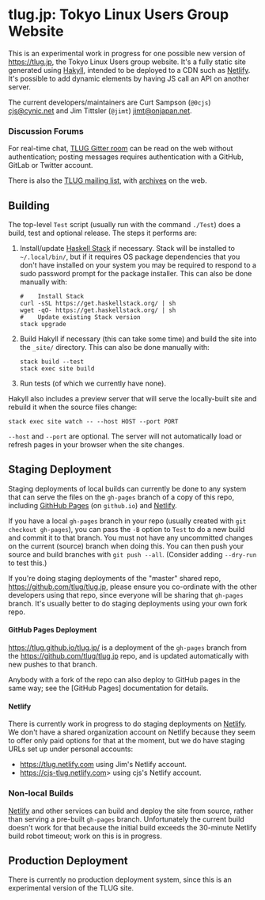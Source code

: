 tlug.jp: Tokyo Linux Users Group Website
========================================

This is an experimental work in progress for one possible new version
of <https://tlug.jp>, the Tokyo Linux Users group website. It's a
fully static site generated using [Hakyll], intended to be deployed to
a CDN such as [Netlify]. It's possible to add dynamic elements by having
JS call an API on another server.

The current developers/maintainers are Curt Sampson (`@0cjs`)
<cjs@cynic.net> and Jim Tittsler (`@jimt`) <jimt@onjapan.net>.

### Discussion Forums

For real-time chat, [TLUG Gitter room] can be read on the web without
authentication; posting messages requires authentication with a
GitHub, GitLab or Twitter account.

There is also the [TLUG mailing list], with [archives] on the web.


Building
--------

The top-level `Test` script (usually run with the command `./Test`)
does a build, test and optional release. The steps it performs are:

1. Install/update [Haskell Stack] if necessary. Stack will be
   installed to `~/.local/bin/`, but if it requires OS package
   dependencies that you don't have installed on your system you may
   be required to respond to a sudo password prompt for the package
   installer. This can also be done manually with:

       #    Install Stack
       curl -sSL https://get.haskellstack.org/ | sh
       wget -qO- https://get.haskellstack.org/ | sh
       #    Update existing Stack version
       stack upgrade

2. Build Hakyll if necessary (this can take some time) and build the
   site into the `_site/` directory. This can also be done manually
   with:

       stack build --test
       stack exec site build

3. Run tests (of which we currently have none).

Hakyll also includes a preview server that will serve the
locally-built site and rebuild it when the source files change:

    stack exec site watch -- --host HOST --port PORT

`--host` and `--port` are optional. The server will not automatically
load or refresh pages in your browser when the site changes.



Staging Deployment
------------------

Staging deployments of local builds can currently be done to any
system that can serve the files on the `gh-pages` branch of a copy of
this repo, including [GithHub Pages] \(on `github.io`) and [Netlify].

If you have a local `gh-pages` branch in your repo (usually created
with `git checkout gh-pages`), you can pass the `-B` option to `Test`
to do a new build and commit it to that branch. You must not have any
uncommitted changes on the current (source) branch when doing this.
You can then push your source and build branches with `git push
--all`. (Consider adding `--dry-run` to test this.)

If you're doing staging deployments of the "master" shared repo,
<https://github.com/tlug/tlug.jp>, please ensure you co-ordinate with
the other developers using that repo, since everyone will be sharing
that `gh-pages` branch. It's usually better to do staging deployments
using your own fork repo.

#### GitHub Pages Deployment

<https://tlug.github.io/tlug.jp/> is a deployment of the `gh-pages`
branch from the <https://github.com/tlug/tlug.jp> repo, and is updated
automatically with new pushes to that branch.

Anybody with a fork of the repo can also deploy to GitHub pages in
the same way; see the [GitHub Pages] documentation for details.

#### Netlify

There is currently work in progress to do staging deployments on
[Netlify]. We don't have a shared organization account on Netlify
because they seem to offer only paid options for that at the moment,
but we do have staging URLs set up under personal accounts:

- <https://tlug.netlify.com> using Jim's Netlify account.
- <https://cjs-tlug.netlify.com>> using cjs's Netlify account.

### Non-local Builds

[Netlify] and other services can build and deploy the site from
source, rather than serving a pre-built `gh-pages` branch.
Unfortunately the current build doesn't work for that because the
initial build exceeds the 30-minute Netlify build robot timeout; work
on this is in progress.


Production Deployment
---------------------

There is currently no production deployment system, since this is
an experimental version of the TLUG site.



<!-------------------------------------------------------------------->
[GithHub Pages]: https://help.github.com/categories/github-pages-basics/
[Hakyll]: https://jaspervdj.be/hakyll/
[Haskell Stack]: https://docs.haskellstack.org/
[Netlify]: https://www.netlify.com/
[TLUG Gitter room]: https://gitter.im/tlug/tlug
[TLUG mailing list]: https://lists.tlug.jp/list.html
[archives]: https://lists.tlug.jp/ML/index.html
